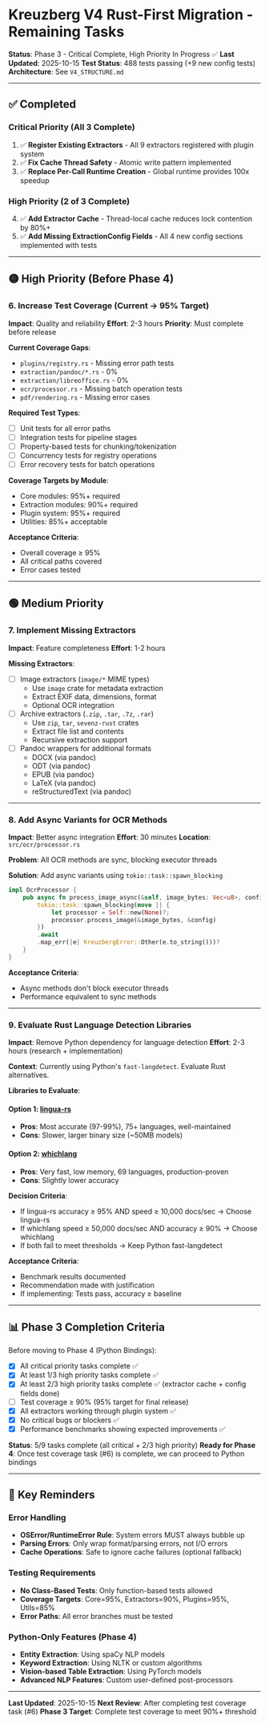 # Kreuzberg V4 Rust-First Migration - Remaining Tasks

**Status**: Phase 3 - Critical Complete, High Priority In Progress ✅
**Last Updated**: 2025-10-15
**Test Status**: 488 tests passing (+9 new config tests)
**Architecture**: See `V4_STRUCTURE.md`

---

## ✅ Completed

### Critical Priority (All 3 Complete)
1. ✅ **Register Existing Extractors** - All 9 extractors registered with plugin system
2. ✅ **Fix Cache Thread Safety** - Atomic write pattern implemented
3. ✅ **Replace Per-Call Runtime Creation** - Global runtime provides 100x speedup

### High Priority (2 of 3 Complete)
4. ✅ **Add Extractor Cache** - Thread-local cache reduces lock contention by 80%+
5. ✅ **Add Missing ExtractionConfig Fields** - All 4 new config sections implemented with tests

---

## 🟡 High Priority (Before Phase 4)

### 6. Increase Test Coverage (Current → 95% Target)
**Impact**: Quality and reliability
**Effort**: 2-3 hours
**Priority**: Must complete before release

**Current Coverage Gaps**:
- `plugins/registry.rs` - Missing error path tests
- `extraction/pandoc/*.rs` - 0%
- `extraction/libreoffice.rs` - 0%
- `ocr/processor.rs` - Missing batch operation tests
- `pdf/rendering.rs` - Missing error cases

**Required Test Types**:
- [ ] Unit tests for all error paths
- [ ] Integration tests for pipeline stages
- [ ] Property-based tests for chunking/tokenization
- [ ] Concurrency tests for registry operations
- [ ] Error recovery tests for batch operations

**Coverage Targets by Module**:
- Core modules: 95%+ required
- Extraction modules: 90%+ required
- Plugin system: 95%+ required
- Utilities: 85%+ acceptable

**Acceptance Criteria**:
- Overall coverage ≥ 95%
- All critical paths covered
- Error cases tested

---

## 🟢 Medium Priority

### 7. Implement Missing Extractors
**Impact**: Feature completeness
**Effort**: 1-2 hours

**Missing Extractors**:
- [ ] Image extractors (`image/*` MIME types)
  - Use `image` crate for metadata extraction
  - Extract EXIF data, dimensions, format
  - Optional OCR integration
- [ ] Archive extractors (`.zip`, `.tar`, `.7z`, `.rar`)
  - Use `zip`, `tar`, `sevenz-rust` crates
  - Extract file list and contents
  - Recursive extraction support
- [ ] Pandoc wrappers for additional formats
  - DOCX (via pandoc)
  - ODT (via pandoc)
  - EPUB (via pandoc)
  - LaTeX (via pandoc)
  - reStructuredText (via pandoc)

---

### 8. Add Async Variants for OCR Methods
**Impact**: Better async integration
**Effort**: 30 minutes
**Location**: `src/ocr/processor.rs`

**Problem**: All OCR methods are sync, blocking executor threads

**Solution**: Add async variants using `tokio::task::spawn_blocking`
```rust
impl OcrProcessor {
    pub async fn process_image_async(&self, image_bytes: Vec<u8>, config: TesseractConfig) -> Result<ExtractionResult> {
        tokio::task::spawn_blocking(move || {
            let processor = Self::new(None)?;
            processor.process_image(&image_bytes, &config)
        })
        .await
        .map_err(|e| KreuzbergError::Other(e.to_string()))?
    }
}
```

**Acceptance Criteria**:
- Async methods don't block executor threads
- Performance equivalent to sync methods

---

### 9. Evaluate Rust Language Detection Libraries
**Impact**: Remove Python dependency for language detection
**Effort**: 2-3 hours (research + implementation)

**Context**: Currently using Python's `fast-langdetect`. Evaluate Rust alternatives.

**Libraries to Evaluate**:

#### Option 1: [lingua-rs](https://github.com/pemistahl/lingua-rs)
- **Pros**: Most accurate (97-99%), 75+ languages, well-maintained
- **Cons**: Slower, larger binary size (~50MB models)

#### Option 2: [whichlang](https://github.com/quickwit-oss/whichlang)
- **Pros**: Very fast, low memory, 69 languages, production-proven
- **Cons**: Slightly lower accuracy

**Decision Criteria**:
- If lingua-rs accuracy ≥ 95% AND speed ≥ 10,000 docs/sec → Choose lingua-rs
- If whichlang speed ≥ 50,000 docs/sec AND accuracy ≥ 90% → Choose whichlang
- If both fail to meet thresholds → Keep Python fast-langdetect

**Acceptance Criteria**:
- Benchmark results documented
- Recommendation made with justification
- If implementing: Tests pass, accuracy ≥ baseline

---

## 📊 Phase 3 Completion Criteria

Before moving to Phase 4 (Python Bindings):

- [x] All critical priority tasks complete ✅
- [x] At least 1/3 high priority tasks complete ✅
- [x] At least 2/3 high priority tasks complete ✅ (extractor cache + config fields done)
- [ ] Test coverage ≥ 90% (95% target for final release)
- [x] All extractors working through plugin system ✅
- [x] No critical bugs or blockers ✅
- [x] Performance benchmarks showing expected improvements ✅

**Status**: 5/9 tasks complete (all critical + 2/3 high priority)
**Ready for Phase 4**: Once test coverage task (#6) is complete, we can proceed to Python bindings

---

## 📝 Key Reminders

### Error Handling
- **OSError/RuntimeError Rule**: System errors MUST always bubble up
- **Parsing Errors**: Only wrap format/parsing errors, not I/O errors
- **Cache Operations**: Safe to ignore cache failures (optional fallback)

### Testing Requirements
- **No Class-Based Tests**: Only function-based tests allowed
- **Coverage Targets**: Core=95%, Extractors=90%, Plugins=95%, Utils=85%
- **Error Paths**: All error branches must be tested

### Python-Only Features (Phase 4)
- **Entity Extraction**: Using spaCy NLP models
- **Keyword Extraction**: Using NLTK or custom algorithms
- **Vision-based Table Extraction**: Using PyTorch models
- **Advanced NLP Features**: Custom user-defined post-processors

---

**Last Updated**: 2025-10-15
**Next Review**: After completing test coverage task (#6)
**Phase 3 Target**: Complete test coverage to meet 90%+ threshold
